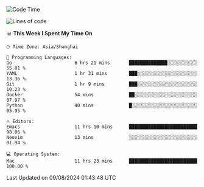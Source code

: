 <!--START_SECTION:waka-->
![Code Time](http://img.shields.io/badge/Code%20Time-2%2C120%20hrs%2056%20mins-blue)

![Lines of code](https://img.shields.io/badge/From%20Hello%20World%20I%27ve%20Written-308.0%20thousand%20lines%20of%20code-blue)

📊 **This Week I Spent My Time On** 

```text
🕑︎ Time Zone: Asia/Shanghai

💬 Programming Languages: 
Go                       6 hrs 21 mins       ██████████████░░░░░░░░░░░   55.81 % 
YAML                     1 hr 31 mins        ███░░░░░░░░░░░░░░░░░░░░░░   13.36 % 
Git                      1 hr 9 mins         ███░░░░░░░░░░░░░░░░░░░░░░   10.23 % 
Docker                   54 mins             ██░░░░░░░░░░░░░░░░░░░░░░░   07.97 % 
Python                   40 mins             █░░░░░░░░░░░░░░░░░░░░░░░░   05.95 % 

🔥 Editors: 
Emacs                    11 hrs 10 mins      █████████████████████████   98.06 % 
Neovim                   13 mins             ░░░░░░░░░░░░░░░░░░░░░░░░░   01.94 % 

💻 Operating System: 
Mac                      11 hrs 23 mins      █████████████████████████   100.00 % 
```


 Last Updated on 09/08/2024 01:43:48 UTC
<!--END_SECTION:waka-->
